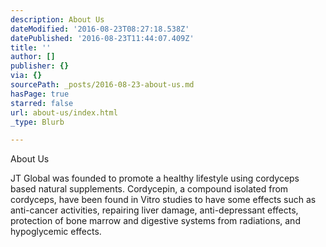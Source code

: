 ```yaml
---
description: About Us
dateModified: '2016-08-23T08:27:18.538Z'
datePublished: '2016-08-23T11:44:07.409Z'
title: ''
author: []
publisher: {}
via: {}
sourcePath: _posts/2016-08-23-about-us.md
hasPage: true
starred: false
url: about-us/index.html
_type: Blurb

---
```

About Us

JT Global was founded to promote a healthy lifestyle using cordyceps based natural supplements. Cordycepin, a compound isolated from cordyceps, have been found in Vitro studies to have some effects such as anti-cancer activities, repairing liver damage, anti-depressant effects, protection of bone marrow and digestive systems from radiations, and hypoglycemic effects.